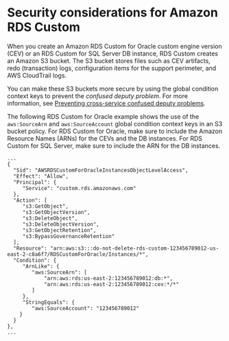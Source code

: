 # Security considerations for Amazon RDS Custom<a name="custom-security"></a>

When you create an Amazon RDS Custom for Oracle custom engine version \(CEV\) or an RDS Custom for SQL Server DB instance, RDS Custom creates an Amazon S3 bucket\. The S3 bucket stores files such as CEV artifacts, redo \(transaction\) logs, configuration items for the support perimeter, and AWS CloudTrail logs\.

You can make these S3 buckets more secure by using the global condition context keys to prevent the *confused deputy problem*\. For more information, see [Preventing cross\-service confused deputy problems](cross-service-confused-deputy-prevention.md)\.

The following RDS Custom for Oracle example shows the use of the `aws:SourceArn` and `aws:SourceAccount` global condition context keys in an S3 bucket policy\. For RDS Custom for Oracle, make sure to include the Amazon Resource Names \(ARNs\) for the CEVs and the DB instances\. For RDS Custom for SQL Server, make sure to include the ARN for the DB instances\.

```
...
{
  "Sid": "AWSRDSCustomForOracleInstancesObjectLevelAccess",
  "Effect": "Allow",
  "Principal": {
     "Service": "custom.rds.amazonaws.com"
  },
  "Action": [
     "s3:GetObject",
     "s3:GetObjectVersion",
     "s3:DeleteObject",
     "s3:DeleteObjectVersion",
     "s3:GetObjectRetention",
     "s3:BypassGovernanceRetention"
  ],
  "Resource": "arn:aws:s3:::do-not-delete-rds-custom-123456789012-us-east-2-c8a6f7/RDSCustomForOracle/Instances/*",
  "Condition": {
     "ArnLike": {
        "aws:SourceArn": [
            "arn:aws:rds:us-east-2:123456789012:db:*",
            "arn:aws:rds:us-east-2:123456789012:cev:*/*"
        ]
     },
     "StringEquals": {
        "aws:SourceAccount": "123456789012"
    }
  }
},
...
```